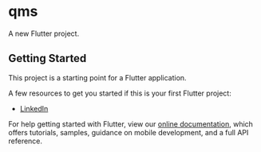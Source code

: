 # qms

A new Flutter project.

## Getting Started

This project is a starting point for a Flutter application.

A few resources to get you started if this is your first Flutter project:

- [LinkedIn](https://www.linkedin.com/in/mostafa-khraizat-765b62210/)

For help getting started with Flutter, view our
[online documentation](https://flutter.dev/docs), which offers tutorials,
samples, guidance on mobile development, and a full API reference.
